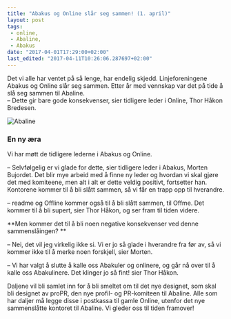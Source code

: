 ```yaml
---
title: "Abakus og Online slår seg sammen! (1. april)"
layout: post
tags: 
 - online,
 - Abaline,
 - Abakus
date: "2017-04-01T17:29:00+02:00"
last_edited: "2017-04-11T10:26:06.287697+02:00"
---
```

Det vi alle har ventet på så lenge, har endelig skjedd. Linjeforeningene Abakus og Online slår seg sammen. Etter år med vennskap var det på tide å slå seg sammen til Abaline.  
– Dette gir bare gode konsekvenser, sier tidligere leder i Online, Thor Håkon Bredesen.

![Abaline](https://online.ntnu.no/media/images/responsive/b9d6b9cd-7d5d-4c42-9df2-eefb75cc2f20.png)

### En ny æra
Vi har møtt de tidligere lederne i Abakus og Online.  

– Selvfølgelig er vi glade for dette, sier tidligere leder i Abakus, Morten Bujordet. Det blir mye arbeid med å finne ny leder og hvordan vi skal gjøre det med komiteene, men alt i alt er dette veldig positivt, fortsetter han. Kontorene kommer til å bli slått sammen, så vi får en trapp opp til hverandre. 

– readme og Offline kommer også til å bli slått sammen, til Offme. Det kommer til  å bli supert, sier Thor Håkon, og ser fram til tiden videre.

**Men kommer det til å bli noen negative konsekvenser ved denne sammenslåingen? **

– Nei, det vil jeg virkelig ikke si. Vi er jo så glade i hverandre fra før av, så vi kommer ikke til å merke noen forskjell, sier Morten. 

– Vi har valgt å slutte å kalle oss Abakuler og onlinere, og går nå over til å kalle oss Abakulinere. Det klinger jo så fint! sier Thor Håkon. 

Daljene vil bli samlet inn for å bli smeltet om til det nye designet, som skal bli designet av proPR, den nye profil- og PR-komiteen til Abaline. Alle som har daljer må legge disse i postkassa til gamle Online, utenfor det nye sammenslåtte kontoret til Abaline. Vi gleder oss til tiden framover!